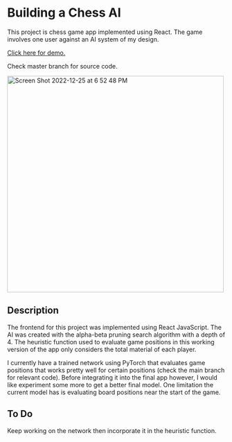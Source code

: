 
# Building a Chess AI

This project is chess game app implemented using React. The game involves one user against an AI system of my design.

[Click here for demo.](https://samueltesfai.github.io/react-chess-app/)

Check master branch for source code.

<p >
<img height="500" alt="Screen Shot 2022-12-25 at 6 52 48 PM" src="https://user-images.githubusercontent.com/67299283/209493958-90f8ec18-0452-46ae-aaf6-1f8eab431869.png">
</p>

## Description

The frontend for this project was implemented using React JavaScript. The AI was created with the alpha-beta pruning search algorithm with a depth of 4. 
The heuristic function used to evaluate game positions in this working version of the app only considers the total material of each player. 

I currently have a trained network using PyTorch that evaluates game positions that works pretty well for certain positions (check the main branch for relevant code). Before integrating it into the final app however, I would like experiment some more to get a better final model. One limitation the current model has is evaluating board positions near the start of the game.  

## To Do

Keep working on the network then incorporate it in the heuristic function.

